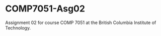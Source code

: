 # COMP7051-Asg02
Assignment 02 for course COMP 7051 at the British Columbia Institute of Technology.
